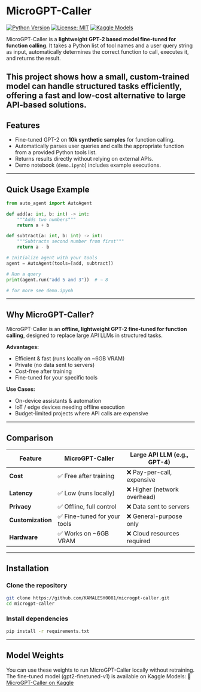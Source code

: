 # MicroGPT-Caller

[![Python Version](https://img.shields.io/badge/python-3.11-blue)](https://www.python.org/)
[![License: MIT](https://img.shields.io/badge/License-MIT-yellow.svg)](https://opensource.org/licenses/MIT)
[![Kaggle Models](https://img.shields.io/badge/Kaggle-MicroGPT--Caller-blue)](https://www.kaggle.com/models/kamal2026/microgpt-caller)


MicroGPT-Caller is a **lightweight GPT-2 based model fine-tuned for function calling**. It takes a Python list of tool names and a user query string as input, automatically determines the correct function to call, executes it, and returns the result.  

This project shows how a small, custom-trained model can handle structured tasks efficiently, offering a fast and low-cost alternative to large API-based solutions.
---

## Features
- Fine-tuned GPT-2 on **10k synthetic samples** for function calling.  
- Automatically parses user queries and calls the appropriate function from a provided Python tools list.  
- Returns results directly without relying on external APIs.  
- Demo notebook (`demo.ipynb`) includes example executions.

---

## Quick Usage Example

```python
from auto_agent import AutoAgent

def add(a: int, b: int) -> int:
    """Adds two numbers"""
    return a + b

def subtract(a: int, b: int) -> int:
    """Subtracts second number from first"""
    return a - b

# Initialize agent with your tools
agent = AutoAgent(tools=[add, subtract])

# Run a query
print(agent.run("add 5 and 3"))  # → 8

# for more see demo.ipynb
```

---
## Why MicroGPT-Caller?

MicroGPT-Caller is an **offline, lightweight GPT-2 fine-tuned for function calling**, designed to replace large API LLMs in structured tasks.  

**Advantages:**  
-  Efficient & fast (runs locally on ~6GB VRAM)  
-  Private (no data sent to servers)  
-  Cost-free after training  
-  Fine-tuned for your specific tools  

**Use Cases:**  
- On-device assistants & automation  
- IoT / edge devices needing offline execution  
- Budget-limited projects where API calls are expensive

---

## Comparison  

| Feature          | MicroGPT-Caller              | Large API LLM (e.g., GPT-4) |
|------------------|-----------------------------|------------------------------|
| **Cost**         | ✅ Free after training       | ❌ Pay-per-call, expensive   |
| **Latency**      | ✅ Low (runs locally)        | ❌ Higher (network overhead) |
| **Privacy**      | ✅ Offline, full control     | ❌ Data sent to servers      |
| **Customization**| ✅ Fine-tuned for your tools | ❌ General-purpose only      |
| **Hardware**     | ✅ Works on ~6GB VRAM        | ❌ Cloud resources required  |

---
## Installation

### Clone the repository
```bash
git clone https://github.com/KAMALESH0081/microgpt-caller.git
cd microgpt-caller
```
### Install dependencies
```bash
pip install -r requirements.txt
```
---

## Model Weights

You can use these weights to run MicroGPT-Caller locally without retraining.
The fine-tuned model (gpt2-finetuned-v1) is available on Kaggle Models:
🔗 [MicroGPT-Caller on Kaggle](https://www.kaggle.com/models/kamal2026/microgpt-caller)

